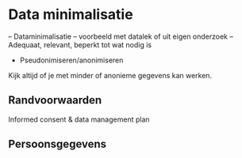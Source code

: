 # Data minimalisatie

– Dataminimalisatie
– voorbeeld met datalek of uit eigen onderzoek
– Adequaat, relevant, beperkt tot wat nodig is
- Pseudonimiseren/anonimiseren

Kijk altijd of je met minder of anonieme gegevens kan werken.

## Randvoorwaarden

Informed consent & data management plan

## Persoonsgegevens

